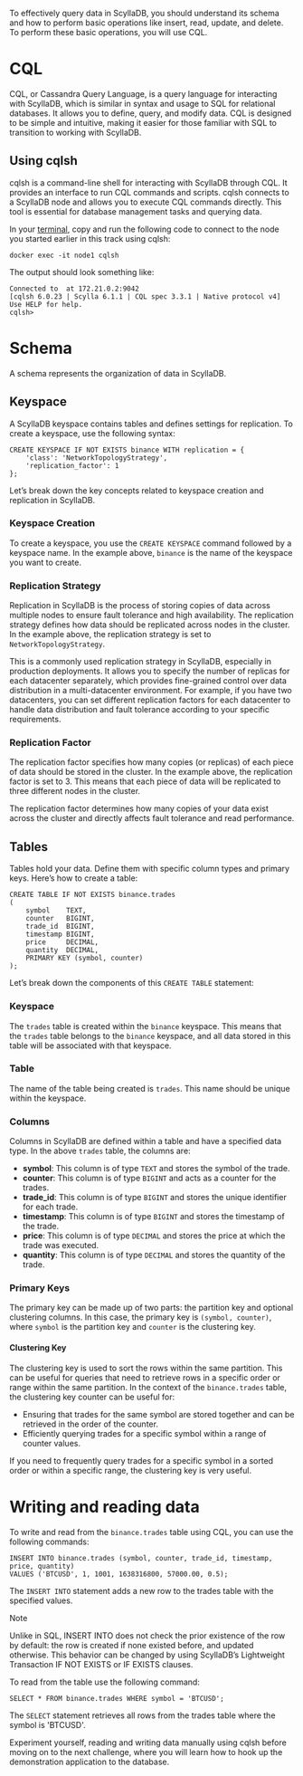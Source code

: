 To effectively query data in ScyllaDB, you should understand its schema and how to perform basic operations like insert, read, update, and delete. To perform these basic operations, you will use CQL.

CQL
===
CQL, or Cassandra Query Language, is a query language for interacting with ScyllaDB, which is similar in syntax and usage to SQL for relational databases. It allows you to define, query, and modify data. CQL is designed to be simple and intuitive, making it easier for those familiar with SQL to transition to working with ScyllaDB.

## Using cqlsh
cqlsh is a command-line shell for interacting with ScyllaDB through CQL. It provides an interface to run CQL commands and scripts. cqlsh connects to a ScyllaDB node and allows you to execute CQL commands directly. This tool is essential for database management tasks and querying data.

In your [terminal](tab-0), copy and run the following code to connect to the node you started earlier in this track using cqlsh:

```run
docker exec -it node1 cqlsh
```

The output should look something like:

```
Connected to  at 172.21.0.2:9042
[cqlsh 6.0.23 | Scylla 6.1.1 | CQL spec 3.3.1 | Native protocol v4]
Use HELP for help.
cqlsh>
```

Schema
===
A schema represents the organization of data in ScyllaDB.

## Keyspace
A ScyllaDB keyspace contains tables and defines settings for replication. To create a keyspace, use the following syntax:

```run
CREATE KEYSPACE IF NOT EXISTS binance WITH replication = {
    'class': 'NetworkTopologyStrategy',
    'replication_factor': 1
};
```

Let’s break down the key concepts related to keyspace creation and replication in ScyllaDB.

### Keyspace Creation
To create a keyspace, you use the `CREATE KEYSPACE` command followed by a keyspace name. In the example above, `binance` is the name of the keyspace you want to create.

### Replication Strategy
Replication in ScyllaDB is the process of storing copies of data across multiple nodes to ensure fault tolerance and high availability. The replication strategy defines how data should be replicated across nodes in the cluster. In the example above, the replication strategy is set to `NetworkTopologyStrategy`.

This is a commonly used replication strategy in ScyllaDB, especially in production deployments. It allows you to specify the number of replicas for each datacenter separately, which provides fine-grained control over data distribution in a multi-datacenter environment. For example, if you have two datacenters, you can set different replication factors for each datacenter to handle data distribution and fault tolerance according to your specific requirements.

### Replication Factor
The replication factor specifies how many copies (or replicas) of each piece of data should be stored in the cluster. In the example above, the replication factor is set to 3. This means that each piece of data will be replicated to three different nodes in the cluster.

The replication factor determines how many copies of your data exist across the cluster and directly affects fault tolerance and read performance.

## Tables
Tables hold your data. Define them with specific column types and primary keys. Here’s how to create a table:

```run
CREATE TABLE IF NOT EXISTS binance.trades
(
    symbol    TEXT,
    counter   BIGINT,
    trade_id  BIGINT,
    timestamp BIGINT,
    price     DECIMAL,
    quantity  DECIMAL,
    PRIMARY KEY (symbol, counter)
);
```
Let’s break down the components of this `CREATE TABLE` statement:

### Keyspace
The `trades` table is created within the `binance` keyspace. This means that the `trades` table belongs to the `binance` keyspace, and all data stored in this table will be associated with that keyspace.

### Table
The name of the table being created is `trades`. This name should be unique within the keyspace.

### Columns
Columns in ScyllaDB are defined within a table and have a specified data type. In the above `trades` table, the columns are:

- **symbol**: This column is of type `TEXT` and stores the symbol of the trade.
- **counter**: This column is of type `BIGINT` and acts as a counter for the trades.
- **trade_id**: This column is of type `BIGINT` and stores the unique identifier for each trade.
- **timestamp**: This column is of type `BIGINT` and stores the timestamp of the trade.
- **price**: This column is of type `DECIMAL` and stores the price at which the trade was executed.
- **quantity**: This column is of type `DECIMAL` and stores the quantity of the trade.

### Primary Keys
The primary key can be made up of two parts: the partition key and optional clustering columns.
In this case, the primary key is `(symbol, counter)`, where `symbol` is the partition key and `counter` is the clustering key.

#### Clustering Key
The clustering key is used to sort the rows within the same partition. This can be useful for queries that need to retrieve rows in a specific order or range within the same partition. In the context of the `binance.trades` table, the clustering key counter can be useful for:
- Ensuring that trades for the same symbol are stored together and can be retrieved in the order of the counter.
- Efficiently querying trades for a specific symbol within a range of counter values.

If you need to frequently query trades for a specific symbol in a sorted order or within a specific range, the clustering key is very useful.

Writing and reading data
===
To write and read from the `binance.trades` table using CQL, you can use the following commands:

```run
INSERT INTO binance.trades (symbol, counter, trade_id, timestamp, price, quantity)
VALUES ('BTCUSD', 1, 1001, 1638316800, 57000.00, 0.5);
```
The `INSERT INTO` statement adds a new row to the trades table with the specified values.

> [!NOTE]
> Unlike in SQL, INSERT INTO does not check the prior existence of the row by default: the row is created if none existed before, and updated otherwise. This behavior can be changed by using ScyllaDB’s Lightweight Transaction IF NOT EXISTS or IF EXISTS clauses.

To read from the table use the following command:

```run
SELECT * FROM binance.trades WHERE symbol = 'BTCUSD';
```
The `SELECT` statement retrieves all rows from the trades table where the symbol is 'BTCUSD'.

Experiment yourself, reading and writing data manually using cqlsh before moving on to the next challenge, where you will learn how to hook up the demonstration application to the database.